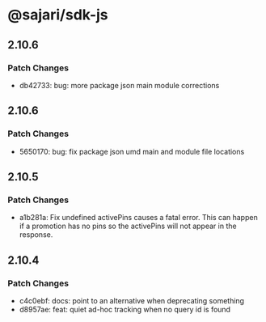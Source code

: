 # @sajari/sdk-js

## 2.10.6

### Patch Changes

- db42733: bug: more package json main module corrections

## 2.10.6

### Patch Changes

- 5650170: bug: fix package json umd main and module file locations

## 2.10.5

### Patch Changes

- a1b281a: Fix undefined activePins causes a fatal error. This can happen if a promotion has no pins so the activePins will not appear in the response.

## 2.10.4

### Patch Changes

- c4c0ebf: docs: point to an alternative when deprecating something
- d8957ae: feat: quiet ad-hoc tracking when no query id is found
